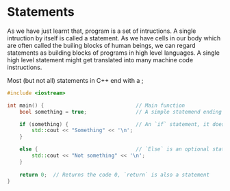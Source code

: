 # Statements

As we have just learnt that, program is a set of intructions. A single intruction by itself is called a statement. 
As we have cells in our body which are often called the builing blocks of human beings, we can regard statements 
as building blocks of programs in high level languages. A single high level statement might get translated into many
machine code instructions.

Most (but not all) statements in C++ end with a ;

```cpp
#include <iostream>

int main() {                              // Main function
    bool something = true;                // A simple statemend ending with ;

    if (something) {                      // An `if` statement, it doesn't end with a ; and it executes statments if argument is true
        std::cout << "Something" << '\n';
    } 

    else {                                // `Else` is an optional statement on top of `if`, also doesn't end with a ;
        std::cout << "Not something" << '\n';
    }
    
    return 0;  // Returns the code 0, `return` is also a statement
}
```
